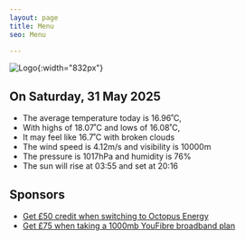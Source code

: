 ```yaml
---
layout: page
title: Menu
seo: Menu

---
```


![Logo](/images/logo.jpg){:width="832px"}

<!-- weather_marker starts -->
## On Saturday, 31 May 2025

- The average temperature today is 16.96˚C,
- With highs of 18.07˚C and lows of 16.08˚C,
- It may feel like 16.7˚C with broken clouds
- The wind speed is 4.12m/s and visibility is 10000m
- The pressure is 1017hPa and humidity is 76%
- The sun will rise at 03:55 and set at 20:16

<!-- weather_marker ends -->

## Sponsors

- [Get £50 credit when switching to Octopus Energy](https://bit.ly/3oD1nnS)
- [Get £75 when taking a 1000mb YouFibre broadband plan](https://aklam.io/91zWhU?)
